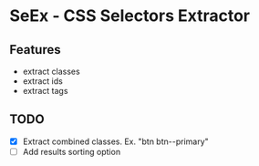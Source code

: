 # SeEx - CSS Selectors Extractor

 ## Features
 - extract classes
 - extract ids
 - extract tags
## TODO
- [x] Extract combined classes. Ex. "btn btn--primary"
- [ ] Add results sorting option